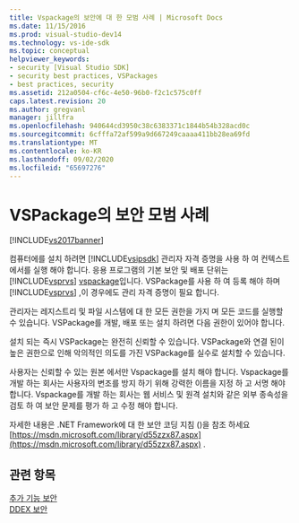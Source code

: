 ```yaml
---
title: Vspackage의 보안에 대 한 모범 사례 | Microsoft Docs
ms.date: 11/15/2016
ms.prod: visual-studio-dev14
ms.technology: vs-ide-sdk
ms.topic: conceptual
helpviewer_keywords:
- security [Visual Studio SDK]
- security best practices, VSPackages
- best practices, security
ms.assetid: 212a0504-cf6c-4e50-96b0-f2c1c575c0ff
caps.latest.revision: 20
ms.author: gregvanl
manager: jillfra
ms.openlocfilehash: 940644cd3950c38c6383371c1844b54b328acd0c
ms.sourcegitcommit: 6cfffa72af599a9d667249caaaa411bb28ea69fd
ms.translationtype: MT
ms.contentlocale: ko-KR
ms.lasthandoff: 09/02/2020
ms.locfileid: "65697276"
---
```

# <a name="best-practices-for-security-in-vspackages"></a>VSPackage의 보안 모범 사례
[!INCLUDE[vs2017banner](../../includes/vs2017banner.md)]

컴퓨터에를 설치 하려면 [!INCLUDE[vsipsdk](../../includes/vsipsdk-md.md)] 관리자 자격 증명을 사용 하 여 컨텍스트에서를 실행 해야 합니다. 응용 프로그램의 기본 보안 및 배포 단위는 [!INCLUDE[vsprvs](../../includes/vsprvs-md.md)] [vspackage](../../extensibility/internals/vspackages.md)입니다. VSPackage를 사용 하 여 등록 해야 하며 [!INCLUDE[vsprvs](../../includes/vsprvs-md.md)] ,이 경우에도 관리 자격 증명이 필요 합니다.  
  
 관리자는 레지스트리 및 파일 시스템에 대 한 모든 권한을 가지 며 모든 코드를 실행할 수 있습니다. VSPackage를 개발, 배포 또는 설치 하려면 다음 권한이 있어야 합니다.  
  
 설치 되는 즉시 VSPackage는 완전히 신뢰할 수 있습니다. VSPackage와 연결 된이 높은 권한으로 인해 악의적인 의도를 가진 VSPackage를 실수로 설치할 수 있습니다.  
  
 사용자는 신뢰할 수 있는 원본 에서만 Vspackage를 설치 해야 합니다. Vspackage를 개발 하는 회사는 사용자의 변조를 방지 하기 위해 강력한 이름을 지정 하 고 서명 해야 합니다. Vspackage를 개발 하는 회사는 웹 서비스 및 원격 설치와 같은 외부 종속성을 검토 하 여 보안 문제를 평가 하 고 수정 해야 합니다.  
  
 자세한 내용은 .NET Framework에 대 한 보안 코딩 지침 ()을 참조 하세요 [https://msdn.microsoft.com/library/d55zzx87.aspx](https://msdn.microsoft.com/library/d55zzx87.aspx) .  
  
## <a name="see-also"></a>관련 항목  
 [추가 기능 보안](https://msdn.microsoft.com/library/44a5c651-6246-4310-b371-65378917c799)   
 [DDEX 보안](https://msdn.microsoft.com/44a52a70-5c98-450e-993d-4a3b32f69ba8)
